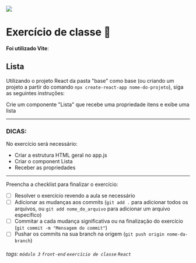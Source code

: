 ![](https://i.imgur.com/xG74tOh.png)

# Exercício de classe 🏫

**Foi utilizado Vite**:
## Lista
Utilizando o projeto React da pasta "base" como base (ou criando um projeto a partir do comando `npx create-react-app nome-do-projeto`), siga as seguintes instruções:

Crie um componente "Lista" que recebe uma propriedade itens e exibe uma lista

---
### DICAS:

No exercício será necessário:
- Criar a estrutura HTML geral no app.js
- Criar o component Lista 
- Receber as propriedades

---


Preencha a checklist para finalizar o exercício:

- [ ] Resolver o exercício revendo a aula se necessário
- [ ] Adicionar as mudanças aos commits (`git add .` para adicionar todos os arquivos, ou `git add nome_do_arquivo` para adicionar um arquivo específico)
- [ ] Commitar a cada mudança significativa ou na finalização do exercício (`git commit -m "Mensagem do commit"`)
- [ ] Pushar os commits na sua branch na origem (`git push origin nome-da-branch`)

###### tags: `módulo 3` `front-end` `exercício de classe` `React`


